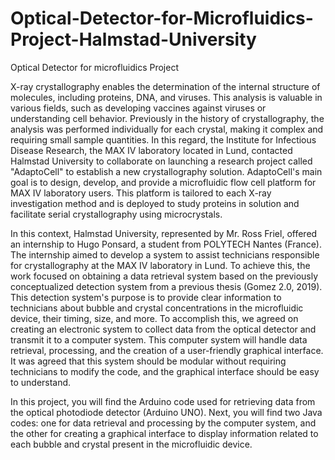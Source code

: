 # Optical-Detector-for-Microfluidics-Project-Halmstad-University
Optical Detector for microfluidics Project 

X-ray crystallography enables the determination of the internal structure of molecules, including proteins, DNA, and viruses. This analysis is valuable in various fields, such as developing vaccines against viruses or understanding cell behavior. Previously in the history of crystallography, the analysis was performed individually for each crystal, making it complex and requiring small sample quantities. In this regard, the Institute for Infectious Disease Research, the MAX IV laboratory located in Lund, contacted Halmstad University to collaborate on launching a research project called "AdaptoCell" to establish a new crystallography solution. AdaptoCell's main goal is to design, develop, and provide a microfluidic flow cell platform for MAX IV laboratory users. This platform is tailored to each X-ray investigation method and is deployed to study proteins in solution and facilitate serial crystallography using microcrystals.

In this context, Halmstad University, represented by Mr. Ross Friel, offered an internship to Hugo Ponsard, a student from POLYTECH Nantes (France). The internship aimed to develop a system to assist technicians responsible for crystallography at the MAX IV laboratory in Lund. To achieve this, the work focused on obtaining a data retrieval system based on the previously conceptualized detection system from a previous thesis (Gomez 2.0, 2019). This detection system's purpose is to provide clear information to technicians about bubble and crystal concentrations in the microfluidic device, their timing, size, and more. To accomplish this, we agreed on creating an electronic system to collect data from the optical detector and transmit it to a computer system. This computer system will handle data retrieval, processing, and the creation of a user-friendly graphical interface. It was agreed that this system should be modular without requiring technicians to modify the code, and the graphical interface should be easy to understand.


In this project, you will find the Arduino code used for retrieving data from the optical photodiode detector (Arduino UNO). Next, you will find two Java codes: one for data retrieval and processing by the computer system, and the other for creating a graphical interface to display information related to each bubble and crystal present in the microfluidic device.
